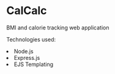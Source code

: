 # CalCalc
BMI and calorie tracking web application

Technologies used: 
<li>Node.js</li>
<li>Express.js</li>
<li>EJS Templating</li>